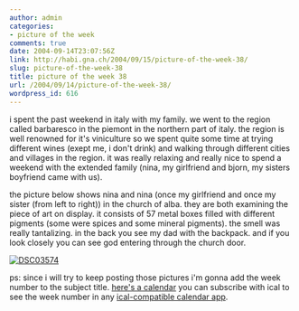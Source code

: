 ```yaml
---
author: admin
categories:
- picture of the week
comments: true
date: 2004-09-14T23:07:56Z
link: http://habi.gna.ch/2004/09/15/picture-of-the-week-38/
slug: picture-of-the-week-38
title: picture of the week 38
url: /2004/09/14/picture-of-the-week-38/
wordpress_id: 616
---
```


i spent the past weekend in italy with my family. we went to the region called barbaresco in the piemont in the northern part of italy. the region is well renowned for it's viniculture so we spent quite some time at trying different wines (exept me, i don't drink) and walking through different cities and villages in the region. it was really relaxing and really nice to spend a weekend with the extended family (nina, my girlfriend and bjorn, my sisters boyfriend came with us).

the picture below shows nina and nina (once my girlfriend and once my sister (from left to right)) in the church of alba. they are both examining the piece of art on display. it consists of 57 metal boxes filled with different pigments (some were spices and some mineral pigments). the smell was really tantalizing.
in the back you see my dad with the backpack. and if you look closely you can see god entering through the church door.

[![DSC03574](http://habi.gna.ch/blog/images/DSC03574-tm.jpg)](http://habi.gna.ch/blog/images/DSC03574.JPG)

ps: since i will try to keep posting those pictures i'm gonna add the week number to the subject title. [here's a calendar](http://icalshare.com/article.php?story=20040203172408555) you can subscribe with ical to see the week number in any [ical-compatible calendar app](http://icalshare.com/faq.php#a3).
